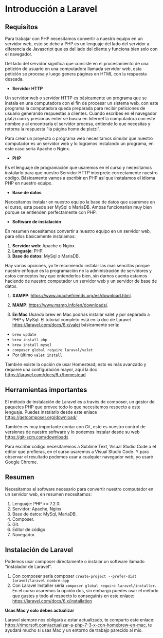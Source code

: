 # Introducción a Laravel

## Requisitos

Para trabajar con PHP necesitamos convertir a nuestro equipo en un servidor web, esto se debe a PHP es un lenguaje del lado del servidor a diferencia de Javascript que es del lado del cliente y funciona bien solo con el navegador.

Del lado del servidor significa que consiste en el procesamiento de una petición de usuario en una computadora llamada servidor web, esta petición se procesa y luego genera páginas en HTML con la respuesta deseada.

- **Servidor HTTP**

Un servidor web o servidor HTTP es básicamente un programa que se instala en una computadora con el fin de procesar un sistema web, con este programa la computadora queda preparada para recibir peticiones de usuario generando respuestas a clientes. Cuando escribes en el navegador platzi.com y presionas enter se busca en Internet la computadora con este nombre y al encontrarla el servidor procesa, entiende lo que necesitas y retorna la respuesta "la página home de platzi".

Para crear un proyecto o programa web necesitamos simular que nuestro computador es un servidor web y lo logramos instalando un programa, en este caso sería Apache o Nginx.

- **PHP**

Es el lenguaje de programación que usaremos en el curso y necesitamos instalarlo para que nuestro Servidor HTTP interprete correctamente nuestro código. Básicamente vamos a escribir en PHP así que instalamos el idioma PHP en nuestro equipo.

- **Base de datos**

Necesitamos instalar en nuestro equipo la base de datos que usaremos en el curso, esta puede ser MySql o MariaDB. Ambas funcionarían muy bien porque se entienden perfectamente con PHP.

- **Software de instalación**

En resumen necesitamos convertir a nuestro equipo en un servidor web, para ellos básicamente instalamos:

1. **Servidor web**: Apache o Nginx.
2. **Lenguaje**: PHP.
3. **Base de datos**: MySql o MariaDB.

Hay varias opciones, yo te recomiendo instalar las mas sencillas porque nuestro enfoque es la programación no la administración de servidores y estos conceptos hay que entenderlos bien, sin darnos cuenta estamos haciendo de nuestro computador un servidor web y un servidor de base de datos.

1. **XAMPP**: https://www.apachefriends.org/es/download.html.

2. **MAMP**: https://www.mamp.info/en/downloads/.

3. **En Mac** Usando brew en Mac podrías instalar valet y por separado a PHP y MySql. El tutorial completo está en la doc de Laravel https://laravel.com/docs/6.x/valet básicamente sería:

- `brew update`
- `brew install php`
- `brew install mysql`
- `composer global require laravel/valet`
- Por último `valet install`

También existe la opción de usar Homestead, esto es más avanzado y requiere una configuración mayor, aquí la doc https://laravel.com/docs/6.x/homestead

## Herramientas importantes

El método de instalación de Laravel es a través de composer, un gestor de paquetes PHP que provee todo lo que necesitemos respecto a este lenguaje. Puedes instalarlo desde este enlace https://getcomposer.org/download/

También es muy importante contar con Git, este es nuestro control de versiones de nuestro software y lo podemos instalar desde su web https://git-scm.com/downloads

Para escribir código necesitaremos a Sublime Text, Visual Studio Code o el editor que prefieras, en el curso usaremos a Visual Studio Code. Y para observar el resultado podemos usar a cualquier navegador web, yo usaré Google Chrome.

## Resumen

Necesitamos el software necesario para convertir nuestro computador en un servidor web, en resumen necesitamos:

1. Lenguaje: PHP >= 7.2.0.
2. Servidor: Apache, Nginx.
3. Base de datos: MySql, MariaDB.
4. Composer.
5. Git.
6. Editor de código.
7. Navegador.

## Instalación de Laravel

Podemos usar composer directamente o instalar un software llamado "instalador de Laravel".

1. Con composer sería composer `create-project --prefer-dist laravel/laravel nombre-app`
2. Con Laravel Installer sería `composer global require laravel/installer`.
   En el curso usaremos la opción dos, sin embargo puedes usar el método que gustes y todo al respecto lo conseguirás en este enlace: https://laravel.com/docs/6.x/installation

**Usas Mac y solo debes actualizar**

Laravel siempre nos obligará a estar actualizado, te comparto este enlace: https://rimorsoft.com/actualizar-a-php-7-3-x-con-homebrew-en-mac, te ayudará mucho si usas Mac y un entorno de trabajo parecido al mio.
